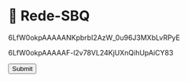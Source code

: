 # 🧪 Rede-SBQ

<head>
  <script src="https://www.google.com/recaptcha/enterprise.js?render=6LccGoUpAAAAAAYOqo3stClpJya3jMp5y5aAE7gx"></script>
  <!-- Your code -->
</head>

<script>
  function onClick(e) {
    e.preventDefault();
    grecaptcha.enterprise.ready(async () => {
      const token = await grecaptcha.enterprise.execute('6LccGoUpAAAAAAYOqo3stClpJya3jMp5y5aAE7gx', {action: 'LOGIN'});
    });
  }
</script>


6LfW0okpAAAAANKpbrbI2AzW_0u96J3MXbLvRPyE


6LfW0okpAAAAAF-l2v78VL24KjUXnQihUpAiCY83


<button class="g-recaptcha" 
        data-sitekey="reCAPTCHA_site_key" 
        data-callback='onSubmit' 
        data-action='submit'>Submit</button>

 <script>
   function onSubmit(token) {
     document.getElementById("demo-form").submit();
   }
 </script>
